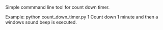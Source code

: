 Simple commmand line tool for count down timer.

Example:
python count_down_timer.py 1
Count down 1 minute and then a windows sound beep is executed.
